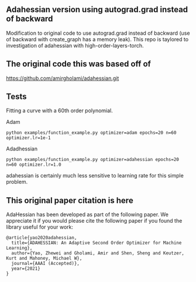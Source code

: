 ## Adahessian version using autograd.grad instead of backward
Modification to original code to use autograd.grad instead of backward (use of backward with create_graph has a memory leak).
This repo is taylored to investigation of adahessian with high-order-layers-torch.

## The original code this was based off of 

https://github.com/amirgholami/adahessian.git

## Tests
Fitting a curve with a 60th order polynomial.

Adam
```
python examples/function_example.py optimizer=adam epochs=20 n=60 optimizer.lr=1e-1
```
Adadhessian
```
python examples/function_example.py optimizer=adahessian epochs=20 n=60 optimizer.lr=1.0
```
adahessian is certainly much less sensitive to learning rate for this simple problem.
## This original paper citation is here
AdaHessian has been developed as part of the following paper. We appreciate it if you would please cite the following paper if you found the library useful for your work:

```text
@article{yao2020adahessian,
  title={ADAHESSIAN: An Adaptive Second Order Optimizer for Machine Learning},
  author={Yao, Zhewei and Gholami, Amir and Shen, Sheng and Keutzer, Kurt and Mahoney, Michael W},
  journal={AAAI (Accepted)},
  year={2021}
}
```

